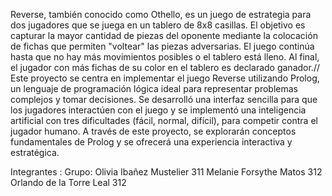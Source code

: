 Reverse, también conocido como Othello, es un juego de estrategia para dos jugadores que se juega en un tablero de 8x8 casillas. El objetivo es capturar la mayor cantidad de piezas del oponente mediante la colocación de fichas que permiten "voltear" las piezas adversarias. El juego continúa hasta que no hay más movimientos posibles o el tablero está lleno. Al final, el jugador con más fichas de su color en el tablero es declarado ganador.//
Este proyecto se centra en implementar el juego Reverse utilizando Prolog, un lenguaje de programación lógica ideal para representar problemas complejos y tomar decisiones. Se desarrolló una interfaz sencilla para que los jugadores interactúen con el juego y se implementó una inteligencia artificial con tres dificultades (fácil, normal, difícil), para competir contra el jugador humano. A través de este proyecto, se explorarán conceptos fundamentales de Prolog y se ofrecerá una experiencia interactiva y estratégica.


Integrantes :				            Grupo:
Olivia Ibañez Mustelier			     311
Melanie Forsythe Matos		       312
Orlando de la Torre Leal		     312
